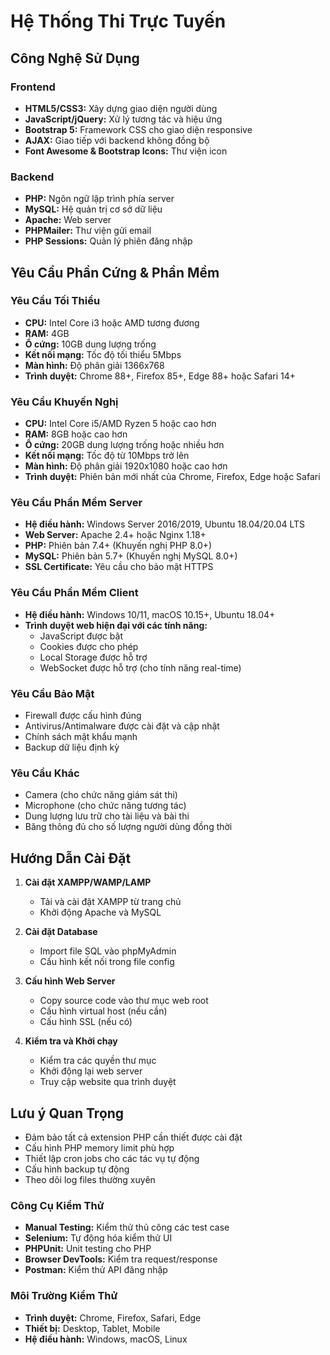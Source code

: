 # Hệ Thống Thi Trực Tuyến

## Công Nghệ Sử Dụng

### Frontend
- **HTML5/CSS3:** Xây dựng giao diện người dùng
- **JavaScript/jQuery:** Xử lý tương tác và hiệu ứng
- **Bootstrap 5:** Framework CSS cho giao diện responsive
- **AJAX:** Giao tiếp với backend không đồng bộ
- **Font Awesome & Bootstrap Icons:** Thư viện icon

### Backend
- **PHP:** Ngôn ngữ lập trình phía server
- **MySQL:** Hệ quản trị cơ sở dữ liệu
- **Apache:** Web server
- **PHPMailer:** Thư viện gửi email
- **PHP Sessions:** Quản lý phiên đăng nhập

## Yêu Cầu Phần Cứng & Phần Mềm

### Yêu Cầu Tối Thiểu
- **CPU:** Intel Core i3 hoặc AMD tương đương
- **RAM:** 4GB
- **Ổ cứng:** 10GB dung lượng trống
- **Kết nối mạng:** Tốc độ tối thiểu 5Mbps
- **Màn hình:** Độ phân giải 1366x768
- **Trình duyệt:** Chrome 88+, Firefox 85+, Edge 88+ hoặc Safari 14+

### Yêu Cầu Khuyến Nghị
- **CPU:** Intel Core i5/AMD Ryzen 5 hoặc cao hơn
- **RAM:** 8GB hoặc cao hơn
- **Ổ cứng:** 20GB dung lượng trống hoặc nhiều hơn
- **Kết nối mạng:** Tốc độ từ 10Mbps trở lên
- **Màn hình:** Độ phân giải 1920x1080 hoặc cao hơn
- **Trình duyệt:** Phiên bản mới nhất của Chrome, Firefox, Edge hoặc Safari

### Yêu Cầu Phần Mềm Server
- **Hệ điều hành:** Windows Server 2016/2019, Ubuntu 18.04/20.04 LTS
- **Web Server:** Apache 2.4+ hoặc Nginx 1.18+
- **PHP:** Phiên bản 7.4+ (Khuyến nghị PHP 8.0+)
- **MySQL:** Phiên bản 5.7+ (Khuyến nghị MySQL 8.0+)
- **SSL Certificate:** Yêu cầu cho bảo mật HTTPS

### Yêu Cầu Phần Mềm Client
- **Hệ điều hành:** Windows 10/11, macOS 10.15+, Ubuntu 18.04+
- **Trình duyệt web hiện đại với các tính năng:**
  - JavaScript được bật
  - Cookies được cho phép
  - Local Storage được hỗ trợ
  - WebSocket được hỗ trợ (cho tính năng real-time)

### Yêu Cầu Bảo Mật
- Firewall được cấu hình đúng
- Antivirus/Antimalware được cài đặt và cập nhật
- Chính sách mật khẩu mạnh
- Backup dữ liệu định kỳ

### Yêu Cầu Khác
- Camera (cho chức năng giám sát thi)
- Microphone (cho chức năng tương tác)
- Dung lượng lưu trữ cho tài liệu và bài thi
- Băng thông đủ cho số lượng người dùng đồng thời

## Hướng Dẫn Cài Đặt

1. **Cài đặt XAMPP/WAMP/LAMP**
   - Tải và cài đặt XAMPP từ trang chủ
   - Khởi động Apache và MySQL

2. **Cài đặt Database**
   - Import file SQL vào phpMyAdmin
   - Cấu hình kết nối trong file config

3. **Cấu hình Web Server**
   - Copy source code vào thư mục web root
   - Cấu hình virtual host (nếu cần)
   - Cấu hình SSL (nếu có)

4. **Kiểm tra và Khởi chạy**
   - Kiểm tra các quyền thư mục
   - Khởi động lại web server
   - Truy cập website qua trình duyệt

## Lưu ý Quan Trọng

- Đảm bảo tất cả extension PHP cần thiết được cài đặt
- Cấu hình PHP memory limit phù hợp
- Thiết lập cron jobs cho các tác vụ tự động
- Cấu hình backup tự động
- Theo dõi log files thường xuyên

### Công Cụ Kiểm Thử
- **Manual Testing:** Kiểm thử thủ công các test case
- **Selenium:** Tự động hóa kiểm thử UI
- **PHPUnit:** Unit testing cho PHP
- **Browser DevTools:** Kiểm tra request/response
- **Postman:** Kiểm thử API đăng nhập

### Môi Trường Kiểm Thử
- **Trình duyệt:** Chrome, Firefox, Safari, Edge
- **Thiết bị:** Desktop, Tablet, Mobile
- **Hệ điều hành:** Windows, macOS, Linux

